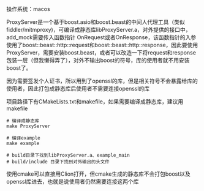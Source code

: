 操作系统：macos

ProxyServer是一个基于boost.asio和boost.beast的中间人代理工具（类似fiddler/mitmproxy)，可编译成静态库libProxyServer.a，对外提供的接口中，add_mock需要传入函数指针 OnRequest或者OnResponse，该函数指针的入参使用了boost::beast::http::request和boost::beast::http::response，因此要使用ProxyServer，需要安装boost.beast，或者可以改造一下将request和response包装一层（但我懒得弄了），对外不输出boost的符号，库的使用者就不用安装boost了。

因为需要签发个人证书，所以用到了openssl的库，但是相关符号不会暴露给库的使用者，因此打包成静态库后使用者不需要连接openssl的库

项目路径下有CMakeLists.txt和makefile，如果需要编译成静态库，建议用makefile

```shell
# 编译成静态库
make ProxyServer

# 编译example
make example

# build目录下找到libProxyServer.a、example_main
# build/include 目录下找到对外输出的头文件
```

使用cmake可以直接用Clion打开，但cmake生成的静态库不会打包boost以及openssl库进去，也就是说使用者仍然需要连接这两个库
